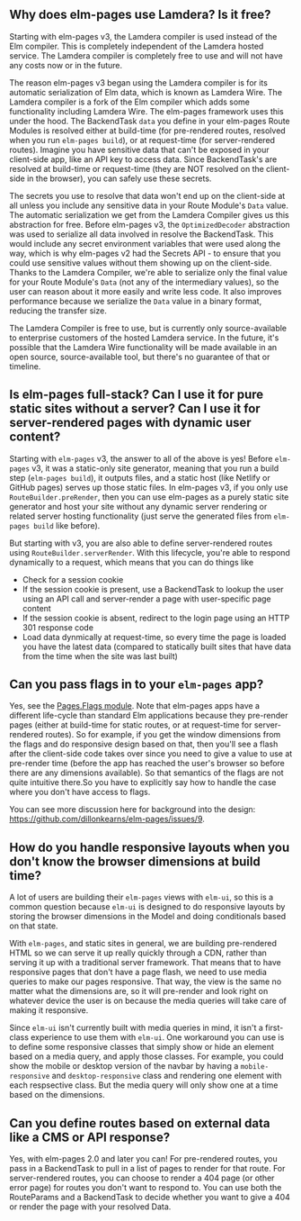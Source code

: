 ## Why does elm-pages use Lamdera? Is it free?

Starting with elm-pages v3, the Lamdera compiler is used instead of the Elm compiler. This is completely independent of the
Lamdera hosted service. The Lamdera compiler is completely free to use and will not have any costs now or in the future.

The reason elm-pages v3 began using the Lamdera compiler is for its automatic serialization of Elm data, which is known
as Lamdera Wire. The Lamdera compiler is a fork of the Elm compiler which adds some functionality including Lamdera Wire. The
elm-pages framework uses this under the hood. The BackendTask `data` you define in your elm-pages Route Modules is resolved either at
build-time (for pre-rendered routes, resolved when you run `elm-pages build`), or at request-time (for server-rendered routes). Imagine you
have sensitive data that can't be exposed in your client-side app, like an API key to access data. Since BackendTask's are resolved at build-time
or request-time (they are NOT resolved on the client-side in the browser), you can safely use these secrets.

The secrets you use to resolve that data won't end up on the client-side at all unless you include any sensitive data in your Route Module's `Data` value.
The automatic serialization we get from the Lamdera Compiler gives us this abstraction for free. Before elm-pages v3, the `OptimizedDecoder` abstraction
was used to serialize all data involved in resolve the BackendTask. This would include any secret environment variables that were used along the way, which
is why elm-pages v2 had the Secrets API - to ensure that you could use sensitive values without them showing up on the client-side. Thanks to the Lamdera Compiler,
we're able to serialize only the final value for your Route Module's `Data` (not any of the intermediary values), so the user can reason about it more easily
and write less code. It also improves performance because we serialize the `Data` value in a binary format, reducing the transfer size.

The Lamdera Compiler is free to use, but is currently only source-available to enterprise customers of the hosted Lamdera service.
In the future, it's possible that the Lamdera Wire functionality will be made available in
an open source, source-available tool, but there's no guarantee of that or timeline.

## Is elm-pages full-stack? Can I use it for pure static sites without a server? Can I use it for server-rendered pages with dynamic user content?

Starting with `elm-pages` v3, the answer to all of the above is yes! Before `elm-pages` v3, it was a static-only site generator, meaning that you run
a build step (`elm-pages build`), it outputs files, and a static host (like Netlify or GitHub pages) serves up those static files. In elm-pages v3,
if you only use `RouteBuilder.preRender`, then you can use elm-pages as a purely static site generator and host your site without any dynamic server rendering
or related server hosting functionality (just serve the generated files from `elm-pages build` like before).

But starting with v3, you are also able to define server-rendered routes using `RouteBuilder.serverRender`. With this lifecycle, you're able to respond dynamically
to a request, which means that you can do things like

- Check for a session cookie
- If the session cookie is present, use a BackendTask to lookup the user using an API call and server-render a page with user-specific page content
- If the session cookie is absent, redirect to the login page using an HTTP 301 response code
- Load data dynmically at request-time, so every time the page is loaded you have the latest data (compared to statically built sites that have data from the time when the site was last built)

## Can you pass flags in to your `elm-pages` app?

Yes, see the [Pages.Flags module](https://package.elm-lang.org/packages/dillonkearns/elm-pages/latest/Pages-Flags). Note that elm-pages apps have a different life-cycle than standard Elm applications because they pre-render pages (either at build-time for static routes, or at request-time for server-rendered routes). So for example, if you get the window dimensions from the flags and do responsive design based on that, then you'll see a flash after the client-side code takes over since you need to give a value to use at pre-render time (before the app has reached the user's browser so before there are any dimensions available). So that semantics of the flags are not quite intuitive there.So you have to explicitly say how to handle the case where you don't have access to flags.

You can see more discussion here for background into the design: https://github.com/dillonkearns/elm-pages/issues/9.

## How do you handle responsive layouts when you don't know the browser dimensions at build time?

A lot of users are building their `elm-pages` views with `elm-ui`, so this is a common question because
`elm-ui` is designed to do responsive layouts by storing the browser dimensions in the Model and
doing conditionals based on that state.

With `elm-pages`, and static sites in general, we are building pre-rendered HTML so we can serve it up
really quickly through a CDN, rather than serving it up with a traditional server framework. That means
that to have responsive pages that don't have a page flash, we need to use media queries to make our pages responsive.
That way, the view is the same no matter what the dimensions are, so it will pre-render and look right on whatever
device the user is on because the media queries will take care of making it responsive.

Since `elm-ui` isn't currently built with media queries in mind, it isn't a first-class experience to use them with
`elm-ui`. One workaround you can use is to define some responsive classes that simply show or hide an element based on
a media query, and apply those classes. For example, you could show the mobile or desktop version of the navbar
by having a `mobile-responsive` and `desktop-responsive` class and rendering one element with each respsective class.
But the media query will only show one at a time based on the dimensions.

## Can you define routes based on external data like a CMS or API response?

Yes, with elm-pages 2.0 and later you can! For pre-rendered routes, you pass in a BackendTask to pull in a list of pages to render for that route.
For server-rendered routes, you can choose to render a 404 page (or other error page) for routes you don't want to respond to. You can use both the
RouteParams and a BackendTask to decide whether you want to give a 404 or render the page with your resolved Data.
